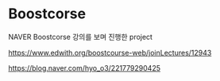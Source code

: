 # Boostcorse

NAVER Boostcorse 강의를 보며 진행한 project

https://www.edwith.org/boostcourse-web/joinLectures/12943

https://blog.naver.com/hyo_o3/221779290425
